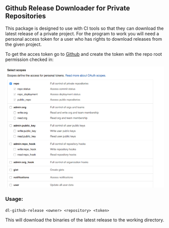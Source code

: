## Github Release Downloader for Private Repositories

This package is designed to use with CI tools so that they can download the latest release of a private project. For the program to work you will need a personal access token for a user who has rights to download releases from the given project.

To get the acces token go to [Github](https://github.com/settings/tokens/new) and create the token with the repo root permission checked in:

![Required permissions](permissions.png?raw=true "Required permissions")

### Usage:

`dl-github-release <owner> <repository> <token>`

This will download the binaries of the latest release to the working directory.
